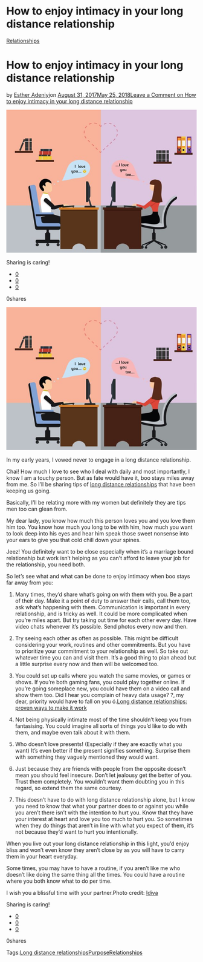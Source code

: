 # How to enjoy intimacy in your long distance relationship

[Relationships](https://estheradeniyi.com/category/relationships/)
# How to enjoy intimacy in your long distance relationship

by [Esther Adeniyi](https://estheradeniyi.com/author/esther-adeniyi/)on [August 31, 2017May 25, 2018](https://estheradeniyi.com/how-to-enjoy-intimacy-in-your-long/)[Leave a Comment on How to enjoy intimacy in your long distance relationship](https://estheradeniyi.com/how-to-enjoy-intimacy-in-your-long/#respond)

![](images\long_distance_relationship3.jpg)

Sharing is caring!

- [0](https://www.facebook.com/sharer/sharer.php?u=https%3A%2F%2Festheradeniyi.com%2Fhow-to-enjoy-intimacy-in-your-long%2F&amp;t=How%20to%20enjoy%20intimacy%20in%20your%20long%20distance%20relationship)
- [0](https://twitter.com/intent/tweet?text=How%20to%20enjoy%20intimacy%20in%20your%20long%20distance%20relationship&amp;url=https%3A%2F%2Festheradeniyi.com%2Fhow-to-enjoy-intimacy-in-your-long%2F)
- [0](#)

0shares

[![](images\long_distance_relationship3.jpg)](images\long_distance_relationship3.jpg)

In my early years, I vowed never to engage in a long distance relationship.

Chai! How much I love to see who I deal with daily and most importantly, I know I am a touchy person. But as fate would have it, boo stays miles away from me. So I&#x2019;ll be sharing tips of [long distance relationships](https://www.buzzfeed.com/candicedarden/best-tips-for-surviving-a-long-distance-relationsh?utm_term=.veoe8z98r#.ejn8gdVg6) that have been keeping us going.

Basically, I&#x2019;ll be relating more with my women but definitely they are tips men too can glean from.

My dear lady, you know how much this person loves you and you love them him too. You know how much you long to be with him, how much you want to look deep into his eyes and hear him speak those sweet nonsense into your ears to give you that cold chill down your spines.

Jeez! You definitely want to be close especially when it&#x2019;s a marriage bound relationship but work isn&#x2019;t helping as you can&#x2019;t afford to leave your job for the relationship, you need both.

So let&#x2019;s see what and what can be done to enjoy intimacy when boo stays far away from you:

1. Many times, they&#x2019;d share what&#x2019;s going on with them with you. Be a part of their day. Make it a point of duty to answer their calls, call them too, ask what&#x2019;s happening with them. Communication is important in every relationship, and is tricky as well. It could be more complicated when you&#x2019;re miles apart. But try taking out time for each other every day. Have video chats whenever it&#x2019;s possible. Send photos every now and then.

2. Try seeing each other as often as possible. This might be difficult considering your work, routines and other commitments. But you have to prioritize your commitment to your relationship as well. So take out whatever time you can and visit them. It&#x2019;s a good thing to plan ahead but a little surprise every now and then will be welcomed too.

3. You could set up calls where you watch the same movies, or games or shows. If you&#x2019;re both gaming fans, you could play together online. If you&#x2019;re going someplace new, you could have them on a video call and show them too. Did I hear you complain of heavy data usage? ?, my dear, priority would have to fall on you &#xF3;.[Long distance relationships: proven ways to make it work](https://www.estheradeniyi.com/long-distance-relationships-proven-ways)

4. Not being physically intimate most of the time shouldn&#x2019;t keep you from fantasising. You could imagine all sorts of things you&#x2019;d like to do with them, and maybe even talk about it with them.

5. Who doesn&#x2019;t love presents! (Especially if they are exactly what you want) It&#x2019;s even better if the present signifies something. Surprise them with something they vaguely mentioned they would want.

6. Just because they are friends with people from the opposite doesn&#x2019;t mean you should feel insecure. Don&#x2019;t let jealousy get the better of you. Trust them completely. You wouldn&#x2019;t want them doubting you in this regard, so extend them the same courtesy.

7. This doesn&#x2019;t have to do with long distance relationship alone, but I know you need to know that what your partner does to or against you while you aren&#x2019;t there isn&#x2019;t with the intention to hurt you. Know that they have your interest at heart and love you too much to hurt you. So sometimes when they do things that aren&#x2019;t in line with what you expect of them, it&#x2019;s not because they&#x2019;d want to hurt you intentionally.

When you live out your long distance relationship in this light, you&#x2019;d enjoy bliss and won&#x2019;t even know they aren&#x2019;t close by as you will have to carry them in your heart everyday.

Some times, you may have to have a routine, if you aren&#x2019;t like me who doesn&#x2019;t like doing the same thing all the times. You could have a routine where you both know what to do per time.

I wish you a blissful time with your partner.Photo credit: [Idiva](http://www.idiva.com/news-relationships/in-a-long-distance-relationship-heres-what-to-expect/16062245)

Sharing is caring!

- [0](https://www.facebook.com/sharer/sharer.php?u=https%3A%2F%2Festheradeniyi.com%2Fhow-to-enjoy-intimacy-in-your-long%2F&amp;t=How%20to%20enjoy%20intimacy%20in%20your%20long%20distance%20relationship)
- [0](https://twitter.com/intent/tweet?text=How%20to%20enjoy%20intimacy%20in%20your%20long%20distance%20relationship&amp;url=https%3A%2F%2Festheradeniyi.com%2Fhow-to-enjoy-intimacy-in-your-long%2F)
- [0](#)

0shares

Tags:[Long distance relationships](https://estheradeniyi.com/tag/long-distance-relationships/)[Purpose](https://estheradeniyi.com/tag/purpose/)[Relationships](https://estheradeniyi.com/tag/relationships/)